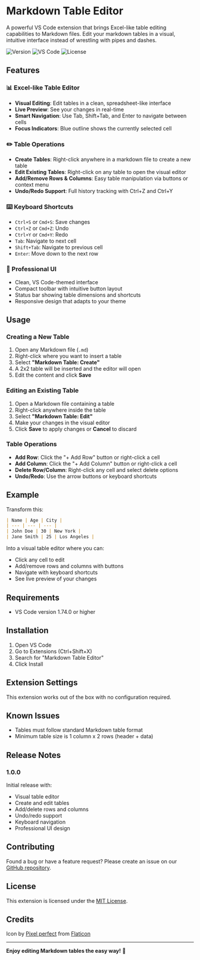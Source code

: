 # Markdown Table Editor

A powerful VS Code extension that brings Excel-like table editing capabilities to Markdown files. Edit your markdown tables in a visual, intuitive interface instead of wrestling with pipes and dashes.

![Version](https://img.shields.io/badge/version-1.0.0-blue)
![VS Code](https://img.shields.io/badge/VS%20Code-^1.74.0-green)
![License](https://img.shields.io/badge/license-MIT-brightgreen)

## Features

### 📊 Excel-like Table Editor
- **Visual Editing**: Edit tables in a clean, spreadsheet-like interface
- **Live Preview**: See your changes in real-time
- **Smart Navigation**: Use Tab, Shift+Tab, and Enter to navigate between cells
- **Focus Indicators**: Blue outline shows the currently selected cell

### ✏️ Table Operations
- **Create Tables**: Right-click anywhere in a markdown file to create a new table
- **Edit Existing Tables**: Right-click on any table to open the visual editor
- **Add/Remove Rows & Columns**: Easy table manipulation via buttons or context menu
- **Undo/Redo Support**: Full history tracking with Ctrl+Z and Ctrl+Y

### ⌨️ Keyboard Shortcuts
- `Ctrl+S` or `Cmd+S`: Save changes
- `Ctrl+Z` or `Cmd+Z`: Undo
- `Ctrl+Y` or `Cmd+Y`: Redo
- `Tab`: Navigate to next cell
- `Shift+Tab`: Navigate to previous cell
- `Enter`: Move down to the next row

### 🎨 Professional UI
- Clean, VS Code-themed interface
- Compact toolbar with intuitive button layout
- Status bar showing table dimensions and shortcuts
- Responsive design that adapts to your theme

## Usage

### Creating a New Table
1. Open any Markdown file (`.md`)
2. Right-click where you want to insert a table
3. Select **"Markdown Table: Create"**
4. A 2x2 table will be inserted and the editor will open
5. Edit the content and click **Save**

### Editing an Existing Table
1. Open a Markdown file containing a table
2. Right-click anywhere inside the table
3. Select **"Markdown Table: Edit"**
4. Make your changes in the visual editor
5. Click **Save** to apply changes or **Cancel** to discard

### Table Operations
- **Add Row**: Click the "+ Add Row" button or right-click a cell
- **Add Column**: Click the "+ Add Column" button or right-click a cell
- **Delete Row/Column**: Right-click any cell and select delete options
- **Undo/Redo**: Use the arrow buttons or keyboard shortcuts

## Example

Transform this:
```markdown
| Name | Age | City |
| --- | --- | --- |
| John Doe | 30 | New York |
| Jane Smith | 25 | Los Angeles |
```

Into a visual table editor where you can:
- Click any cell to edit
- Add/remove rows and columns with buttons
- Navigate with keyboard shortcuts
- See live preview of your changes

## Requirements

- VS Code version 1.74.0 or higher

## Installation

1. Open VS Code
2. Go to Extensions (Ctrl+Shift+X)
3. Search for "Markdown Table Editor"
4. Click Install

## Extension Settings

This extension works out of the box with no configuration required.

## Known Issues

- Tables must follow standard Markdown table format
- Minimum table size is 1 column x 2 rows (header + data)

## Release Notes

### 1.0.0

Initial release with:
- Visual table editor
- Create and edit tables
- Add/delete rows and columns
- Undo/redo support
- Keyboard navigation
- Professional UI design

## Contributing

Found a bug or have a feature request? Please create an issue on our [GitHub repository](https://github.com/yourusername/md-table-editor).

## License

This extension is licensed under the [MIT License](LICENSE).

## Credits

Icon by [Pixel perfect](https://www.flaticon.com/authors/pixel-perfect) from [Flaticon](https://www.flaticon.com/)

---

**Enjoy editing Markdown tables the easy way!** 🎉
